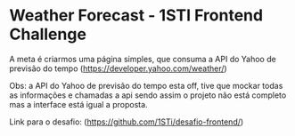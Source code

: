 
# Weather Forecast - 1STI Frontend Challenge

A meta é criarmos uma página simples, que consuma a API do Yahoo de previsão do tempo (https://developer.yahoo.com/weather/)

Obs: a API do Yahoo de previsão do tempo esta off, tive que mockar todas as informações e chamadas a api sendo assim o projeto não está completo mas a interface está igual a proposta.

Link para o desafio: (https://github.com/1STi/desafio-frontend/)
